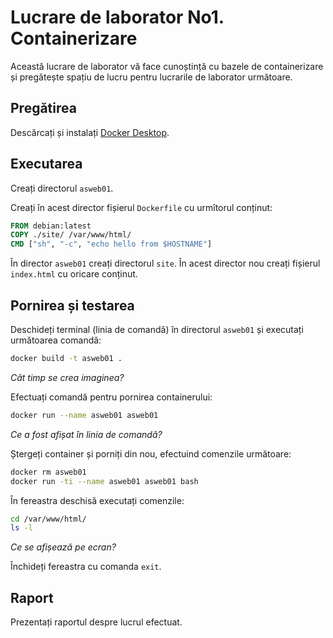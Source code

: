 # Lucrare de laborator No1. Containerizare

Această lucrare de laborator vă face cunoștință cu bazele de containerizare și pregătește spațiu
de lucru pentru lucrarile de laborator următoare.

## Pregătirea

Descărcați și instalați [Docker Desktop](https://www.docker.com/products/docker-desktop/).

## Executarea

Creați directorul `asweb01`.

Creați în acest director fișierul `Dockerfile` cu urmîtorul conținut:

```dockerfile
FROM debian:latest
COPY ./site/ /var/www/html/
CMD ["sh", "-c", "echo hello from $HOSTNAME"]
```

În director `asweb01` creați directorul `site`. În acest director nou creați fișierul `index.html` cu oricare conținut.

## Pornirea și testarea

Deschideți terminal (linia de comandă) în directorul `asweb01` și executați următoarea comandă:

```bash
docker build -t asweb01 .
```

_Cât timp se crea imaginea?_

Efectuați comandă pentru pornirea containerului:

```bash
docker run --name asweb01 asweb01
```

_Ce a fost afișat în linia de comandă?_

Ștergeți container și porniți din nou, efectuind comenzile următoare:

```bash
docker rm asweb01
docker run -ti --name asweb01 asweb01 bash
```

În fereastra deschisă executați comenzile:

```bash
cd /var/www/html/
ls -l
```

_Ce se afișează pe ecran?_


Închideți fereastra cu comanda `exit`.

## Raport

Prezentați raportul despre lucrul efectuat.